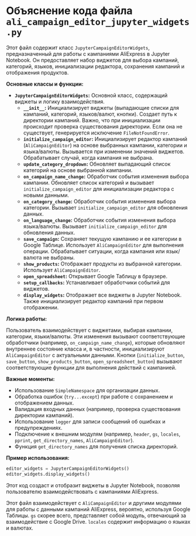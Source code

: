 # Объяснение кода файла `ali_campaign_editor_jupyter_widgets.py`

Этот файл содержит класс `JupyterCampaignEditorWidgets`, предназначенный для работы с кампаниями AliExpress в Jupyter Notebook. Он предоставляет набор виджетов для выбора кампаний, категорий, языков, инициализации редактора, сохранения кампаний и отображения продуктов.

**Основные классы и функции:**

* **`JupyterCampaignEditorWidgets`:**  Основной класс, содержащий виджеты и логику взаимодействия.
    * **`__init__`:** Инициализирует виджеты (выпадающие списки для кампаний, категорий, языков/валют, кнопки). Создает путь к директории кампаний. Важно, что при инициализации происходит проверка существования директории.  Если она не существует, генерируется исключение `FileNotFoundError`.
    * **`initialize_campaign_editor`:** Инициализирует редактор кампаний (`AliCampaignEditor`) на основе выбранных кампании, категории и языка/валюты.  Вызывается при изменении значений виджетов.  Обрабатывает случай, когда кампания не выбрана.
    * **`update_category_dropdown`:** Обновляет выпадающий список категорий на основе выбранной кампании.
    * **`on_campaign_name_change`:** Обработчик события изменения выбора кампании. Обновляет список категорий и вызывает `initialize_campaign_editor` для инициализации редактора с новыми данными.
    * **`on_category_change`:** Обработчик события изменения выбора категории.  Вызывает `initialize_campaign_editor` для обновления данных.
    * **`on_language_change`:** Обработчик события изменения выбора языка/валюты.  Вызывает `initialize_campaign_editor` для обновления данных.
    * **`save_campaign`:** Сохраняет текущую кампанию и ее категории в Google Таблице. Использует `AliCampaignEditor` для выполнения операции. Обрабатывает ситуации, когда кампания или язык/валюта не выбраны.
    * **`show_products`:** Отображает продукты из выбранной категории.  Использует `AliCampaignEditor`.
    * **`open_spreadsheet`:** Открывает Google Таблицу в браузере.
    * **`setup_callbacks`:** Устанавливает обработчики событий для виджетов.
    * **`display_widgets`:** Отображает все виджеты в Jupyter Notebook.  Также инициализирует редактор кампаний при первом отображении.


**Логика работы:**

Пользователь взаимодействует с виджетами, выбирая кампании, категории, языки/валюты.  Эти изменения вызывают соответствующие обработчики (например, `on_campaign_name_change`), которые обновляют внутреннее состояние класса и, в частности, инициализируют `AliCampaignEditor` с актуальными данными. Кнопки (`initialize_button`, `save_button`, `show_products_button`, `open_spreadsheet_button`) вызывают соответствующие функции для выполнения действий с кампанией.

**Важные моменты:**

* Использование `SimpleNamespace` для организации данных.
* Обработка ошибок (`try...except`) при работе с сохранением и отображением данных.
* Валидация входных данных (например, проверка существования директории кампаний).
* Использование `logger` для записи сообщений об ошибках и предупреждениях.
* Подключение к внешним модулям (например, `header`, `gs`, `locales`, `pprint`, `get_directory_names`, `AliCampaignEditor`).
*  Функция `get_directory_names` для получения списка директорий.


**Пример использования:**

```python
editor_widgets = JupyterCampaignEditorWidgets()
editor_widgets.display_widgets()
```

Этот код создаст и отобразит виджеты в Jupyter Notebook, позволяя пользователю взаимодействовать с кампаниями AliExpress.

Этот файл взаимодействует с `AliCampaignEditor` и другими модулями для работы с данными кампаний AliExpress, вероятно, используя Google Таблицы.  `gs` скорее всего, представляет собой модуль, отвечающий за взаимодействие с Google Drive.  `locales` содержит информацию о языках и валютах.